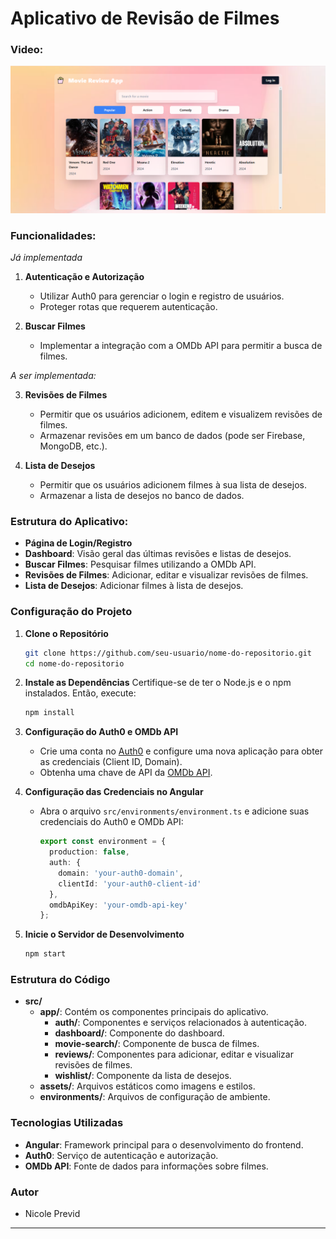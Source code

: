 # Aplicativo de Revisão de Filmes

### Video:
[![Watch the video](https://raw.githubusercontent.com/nicoleprevid/movie-review-app/906032645baf8804a9fa074fccbb9b94b7486ae7/src/assets/Captura%20de%20tela%20.png?token=GHSAT0AAAAAAC4BMPOTUZONXFTCHIVC66CKZ3BTEMQ)](https://www.youtube.com/watch?v=GMVKyEcVBNo)
### Funcionalidades:

*Já implementada*

1. **Autenticação e Autorização**
   - Utilizar Auth0 para gerenciar o login e registro de usuários.
   - Proteger rotas que requerem autenticação.

2. **Buscar Filmes**
   - Implementar a integração com a OMDb API para permitir a busca de filmes.

*A ser implementada:*

3. **Revisões de Filmes**
   - Permitir que os usuários adicionem, editem e visualizem revisões de filmes.
   - Armazenar revisões em um banco de dados (pode ser Firebase, MongoDB, etc.).

4. **Lista de Desejos**
   - Permitir que os usuários adicionem filmes à sua lista de desejos.
   - Armazenar a lista de desejos no banco de dados.


### Estrutura do Aplicativo:

- **Página de Login/Registro**
- **Dashboard**: Visão geral das últimas revisões e listas de desejos.
- **Buscar Filmes**: Pesquisar filmes utilizando a OMDb API.
- **Revisões de Filmes**: Adicionar, editar e visualizar revisões de filmes.
- **Lista de Desejos**: Adicionar filmes à lista de desejos.

### Configuração do Projeto

1. **Clone o Repositório**
   ```sh
   git clone https://github.com/seu-usuario/nome-do-repositorio.git
   cd nome-do-repositorio
   ```

2. **Instale as Dependências**
   Certifique-se de ter o Node.js e o npm instalados. Então, execute:
   ```sh
   npm install
   ```

3. **Configuração do Auth0 e OMDb API**
   - Crie uma conta no [Auth0](https://auth0.com/) e configure uma nova aplicação para obter as credenciais (Client ID, Domain).
   - Obtenha uma chave de API da [OMDb API](http://www.omdbapi.com/apikey.aspx).

4. **Configuração das Credenciais no Angular**
   - Abra o arquivo `src/environments/environment.ts` e adicione suas credenciais do Auth0 e OMDb API:
     ```typescript
     export const environment = {
       production: false,
       auth: {
         domain: 'your-auth0-domain',
         clientId: 'your-auth0-client-id'
       },
       omdbApiKey: 'your-omdb-api-key'
     };
     ```

5. **Inicie o Servidor de Desenvolvimento**
   ```sh
   npm start
   ```

### Estrutura do Código

- **src/**
  - **app/**: Contém os componentes principais do aplicativo.
    - **auth/**: Componentes e serviços relacionados à autenticação.
    - **dashboard/**: Componente do dashboard.
    - **movie-search/**: Componente de busca de filmes.
    - **reviews/**: Componentes para adicionar, editar e visualizar revisões de filmes.
    - **wishlist/**: Componente da lista de desejos.
  - **assets/**: Arquivos estáticos como imagens e estilos.
  - **environments/**: Arquivos de configuração de ambiente.

### Tecnologias Utilizadas

- **Angular**: Framework principal para o desenvolvimento do frontend.
- **Auth0**: Serviço de autenticação e autorização.
- **OMDb API**: Fonte de dados para informações sobre filmes.

### Autor

- Nicole Previd
---
